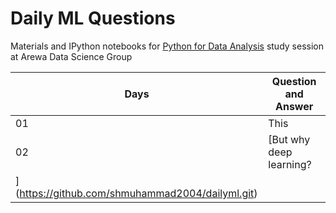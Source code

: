 
# Daily ML Questions 

Materials and IPython notebooks for [Python for Data Analysis](https://wesmckinney.com/book/python-basics.html) study session at Arewa Data Science Group



| Days  |  Question and Answer  |
| ------------- | ------------- |
| 01   |  This | 
| 02   |  [But why deep learning?
](https://github.com/shmuhammad2004/dailyml.git)  |
